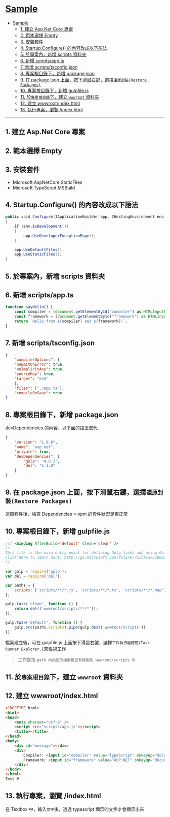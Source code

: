 # [Sample](https://www.typescriptlang.org/docs/handbook/asp-net-core.html)

- [Sample](#sample)
  - [1. 建立 Asp.Net Core 專案](#1-%e5%bb%ba%e7%ab%8b-aspnet-core-%e5%b0%88%e6%a1%88)
  - [2. 範本選擇 Empty](#2-%e7%af%84%e6%9c%ac%e9%81%b8%e6%93%87-empty)
  - [3. 安裝套件](#3-%e5%ae%89%e8%a3%9d%e5%a5%97%e4%bb%b6)
  - [4. Startup.Configure() 的內容改成以下語法](#4-startupconfigure-%e7%9a%84%e5%85%a7%e5%ae%b9%e6%94%b9%e6%88%90%e4%bb%a5%e4%b8%8b%e8%aa%9e%e6%b3%95)
  - [5. 於專案內，新增 scripts 資料夾](#5-%e6%96%bc%e5%b0%88%e6%a1%88%e5%85%a7%e6%96%b0%e5%a2%9e-scripts-%e8%b3%87%e6%96%99%e5%a4%be)
  - [6. 新增 scripts/app.ts](#6-%e6%96%b0%e5%a2%9e-scriptsappts)
  - [7. 新增 scripts/tsconfig.json](#7-%e6%96%b0%e5%a2%9e-scriptstsconfigjson)
  - [8. 專案根目錄下，新增 package.json](#8-%e5%b0%88%e6%a1%88%e6%a0%b9%e7%9b%ae%e9%8c%84%e4%b8%8b%e6%96%b0%e5%a2%9e-packagejson)
  - [9. 在 package.json 上面，按下滑鼠右鍵，選擇`還原封裝(Restore Packages)`](#9-%e5%9c%a8-packagejson-%e4%b8%8a%e9%9d%a2%e6%8c%89%e4%b8%8b%e6%bb%91%e9%bc%a0%e5%8f%b3%e9%8d%b5%e9%81%b8%e6%93%87%e9%82%84%e5%8e%9f%e5%b0%81%e8%a3%9drestore-packages)
  - [10. 專案根目錄下，新增 gulpfile.js](#10-%e5%b0%88%e6%a1%88%e6%a0%b9%e7%9b%ae%e9%8c%84%e4%b8%8b%e6%96%b0%e5%a2%9e-gulpfilejs)
  - [11. 於`專案根目錄`下，建立 `wwwroot` 資料夾](#11-%e6%96%bc%e5%b0%88%e6%a1%88%e6%a0%b9%e7%9b%ae%e9%8c%84%e4%b8%8b%e5%bb%ba%e7%ab%8b-wwwroot-%e8%b3%87%e6%96%99%e5%a4%be)
  - [12. 建立 wwwroot/index.html](#12-%e5%bb%ba%e7%ab%8b-wwwrootindexhtml)
  - [13. 執行專案，瀏覽 /index.html](#13-%e5%9f%b7%e8%a1%8c%e5%b0%88%e6%a1%88%e7%80%8f%e8%a6%bd-indexhtml)

---

## 1. 建立 Asp.Net Core 專案

## 2. 範本選擇 Empty

## 3. 安裝套件

- Microsoft.AspNetCore.StaticFiles
- Microsoft.TypeScript.MSBuild

## 4. Startup.Configure() 的內容改成以下語法

```csharp
public void Configure(IApplicationBuilder app, IHostingEnvironment env)
{
    if (env.IsDevelopment())
    {
        app.UseDeveloperExceptionPage();
    }

    app.UseDefaultFiles();
    app.UseStaticFiles();
}
```

## 5. 於專案內，新增 scripts 資料夾

## 6. 新增 scripts/app.ts

```js
function sayHello() {
    const compiler = (document.getElementById("compiler") as HTMLInputElement).value;
    const framework = (document.getElementById("framework") as HTMLInputElement).value;
    return `Hello from ${compiler} and ${framework}!`;
}
```

## 7. 新增 scripts/tsconfig.json

```json
{
    "compilerOptions": {
    "noEmitOnError": true,
    "noImplicitAny": true,
    "sourceMap": true,
    "target": "es6"
    },
    "files": ["./app.ts"],
    "compileOnSave": true
}
```

## 8. 專案根目錄下，新增 package.json

devDependencies 的內容，以下面的語法取代

```json
{
    "version": "1.0.0",
    "name": "asp.net",
    "private": true,
    "devDependencies": {
        "gulp": "4.0.2",
        "del": "5.1.0"
    }
}
```

## 9. 在 package.json 上面，按下滑鼠右鍵，選擇`還原封裝(Restore Packages)`

還原套件後，檢查 Dependencies > npm 的套件狀況是否正常

## 10. 專案根目錄下，新增 gulpfile.js

```js
/// <binding AfterBuild='default' Clean='clean' />
/*
This file is the main entry point for defining Gulp tasks and using Gulp plugins.
Click here to learn more. http://go.microsoft.com/fwlink/?LinkId=518007
*/

var gulp = require('gulp');
var del = require('del');

var paths = {
    scripts: ['scripts/**/*.js', 'scripts/**/*.ts', 'scripts/**/*.map'],
};

gulp.task('clean', function () {
    return del(['wwwroot/scripts/**/*']);
});

gulp.task('default', function () {
    gulp.src(paths.scripts).pipe(gulp.dest('wwwroot/scripts'))
});
```

檔案建立後，可在 gulpfile.js 上面按下滑鼠右鍵，選擇`工作執行器總管(Task Runner Explorer.)`來檢視工作

> 工作是指 `path 內指定的檔案是否有複製到 wwwroot/scripts 中`

## 11. 於`專案根目錄`下，建立 `wwwroot` 資料夾

## 12. 建立 wwwroot/index.html

```html
<!DOCTYPE html>
<html>
<head>
    <meta charset="utf-8" />
    <script src="scripts/app.js"></script>
    <title></title>
</head>
<body>
    <div id="message"></div>
    <div>
        Compiler: <input id="compiler" value="TypeScript" onkeyup="document.getElementById('message').innerText = sayHello()" /><br />
        Framework: <input id="framework" value="ASP.NET" onkeyup="document.getElementById('message').innerText = sayHello()" />
    </div>
</body>
</html>
Test #
```

## 13. 執行專案，瀏覽 /index.html

在 Textbox 中，輸入`文字`後，透過 typescript 顯示的文字才會顯示出來
